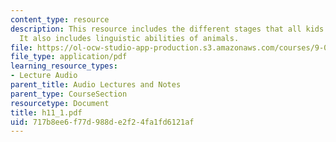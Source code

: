 ```yaml
---
content_type: resource
description: This resource includes the different stages that all kids learn language.
  It also includes linguistic abilities of animals.
file: https://ol-ocw-studio-app-production.s3.amazonaws.com/courses/9-00-introduction-to-psychology-fall-2004/717b8ee6f77d988de2f24fa1fd6121af_h11_1.pdf
file_type: application/pdf
learning_resource_types:
- Lecture Audio
parent_title: Audio Lectures and Notes
parent_type: CourseSection
resourcetype: Document
title: h11_1.pdf
uid: 717b8ee6-f77d-988d-e2f2-4fa1fd6121af
---
```

